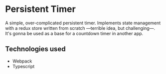 # Persistent Timer

A simple, over-complicated persistent timer. Implements state management with a redux store written from scratch —terrible idea, but challenging—. It's gonna be used as a base for a countdown timer in another app.

## Technologies used

* Webpack
* Typescript
